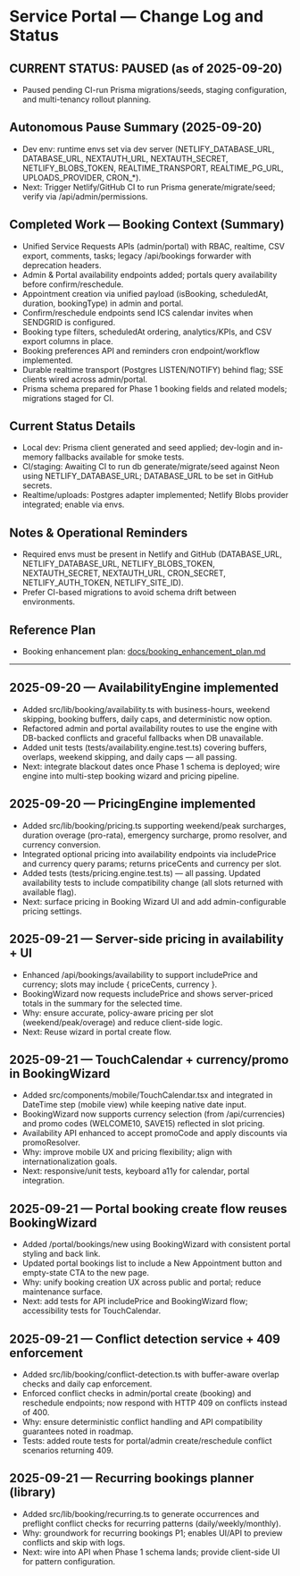 # Service Portal — Change Log and Status

## CURRENT STATUS: PAUSED (as of 2025-09-20)
- Paused pending CI-run Prisma migrations/seeds, staging configuration, and multi-tenancy rollout planning.

## Autonomous Pause Summary (2025-09-20)
- Dev env: runtime envs set via dev server (NETLIFY_DATABASE_URL, DATABASE_URL, NEXTAUTH_URL, NEXTAUTH_SECRET, NETLIFY_BLOBS_TOKEN, REALTIME_TRANSPORT, REALTIME_PG_URL, UPLOADS_PROVIDER, CRON_*).
- Next: Trigger Netlify/GitHub CI to run Prisma generate/migrate/seed; verify via /api/admin/permissions.

## Completed Work — Booking Context (Summary)
- Unified Service Requests APIs (admin/portal) with RBAC, realtime, CSV export, comments, tasks; legacy /api/bookings forwarder with deprecation headers.
- Admin & Portal availability endpoints added; portals query availability before confirm/reschedule.
- Appointment creation via unified payload (isBooking, scheduledAt, duration, bookingType) in admin and portal.
- Confirm/reschedule endpoints send ICS calendar invites when SENDGRID is configured.
- Booking type filters, scheduledAt ordering, analytics/KPIs, and CSV export columns in place.
- Booking preferences API and reminders cron endpoint/workflow implemented.
- Durable realtime transport (Postgres LISTEN/NOTIFY) behind flag; SSE clients wired across admin/portal.
- Prisma schema prepared for Phase 1 booking fields and related models; migrations staged for CI.

## Current Status Details
- Local dev: Prisma client generated and seed applied; dev-login and in-memory fallbacks available for smoke tests.
- CI/staging: Awaiting CI to run db generate/migrate/seed against Neon using NETLIFY_DATABASE_URL; DATABASE_URL to be set in GitHub secrets.
- Realtime/uploads: Postgres adapter implemented; Netlify Blobs provider integrated; enable via envs.

## Notes & Operational Reminders
- Required envs must be present in Netlify and GitHub (DATABASE_URL, NETLIFY_DATABASE_URL, NETLIFY_BLOBS_TOKEN, NEXTAUTH_SECRET, NEXTAUTH_URL, CRON_SECRET, NETLIFY_AUTH_TOKEN, NETLIFY_SITE_ID).
- Prefer CI-based migrations to avoid schema drift between environments.

## Reference Plan
- Booking enhancement plan: [docs/booking_enhancement_plan.md](./booking_enhancement_plan.md)

---

## 2025-09-20 — AvailabilityEngine implemented
- Added src/lib/booking/availability.ts with business-hours, weekend skipping, booking buffers, daily caps, and deterministic now option.
- Refactored admin and portal availability routes to use the engine with DB-backed conflicts and graceful fallbacks when DB unavailable.
- Added unit tests (tests/availability.engine.test.ts) covering buffers, overlaps, weekend skipping, and daily caps — all passing.
- Next: integrate blackout dates once Phase 1 schema is deployed; wire engine into multi-step booking wizard and pricing pipeline.

## 2025-09-20 — PricingEngine implemented
- Added src/lib/booking/pricing.ts supporting weekend/peak surcharges, duration overage (pro-rata), emergency surcharge, promo resolver, and currency conversion.
- Integrated optional pricing into availability endpoints via includePrice and currency query params; returns priceCents and currency per slot.
- Added tests (tests/pricing.engine.test.ts) — all passing. Updated availability tests to include compatibility change (all slots returned with available flag).
- Next: surface pricing in Booking Wizard UI and add admin-configurable pricing settings.

## 2025-09-21 — Server-side pricing in availability + UI
- Enhanced /api/bookings/availability to support includePrice and currency; slots may include { priceCents, currency }.
- BookingWizard now requests includePrice and shows server-priced totals in the summary for the selected time.
- Why: ensure accurate, policy-aware pricing per slot (weekend/peak/overage) and reduce client-side logic.
- Next: Reuse wizard in portal create flow.

## 2025-09-21 — TouchCalendar + currency/promo in BookingWizard
- Added src/components/mobile/TouchCalendar.tsx and integrated in DateTime step (mobile view) while keeping native date input.
- BookingWizard now supports currency selection (from /api/currencies) and promo codes (WELCOME10, SAVE15) reflected in slot pricing.
- Availability API enhanced to accept promoCode and apply discounts via promoResolver.
- Why: improve mobile UX and pricing flexibility; align with internationalization goals.
- Next: responsive/unit tests, keyboard a11y for calendar, portal integration.

## 2025-09-21 — Portal booking create flow reuses BookingWizard
- Added /portal/bookings/new using BookingWizard with consistent portal styling and back link.
- Updated portal bookings list to include a New Appointment button and empty-state CTA to the new page.
- Why: unify booking creation UX across public and portal; reduce maintenance surface.
- Next: add tests for API includePrice and BookingWizard flow; accessibility tests for TouchCalendar.

## 2025-09-21 — Conflict detection service + 409 enforcement
- Added src/lib/booking/conflict-detection.ts with buffer-aware overlap checks and daily cap enforcement.
- Enforced conflict checks in admin/portal create (booking) and reschedule endpoints; now respond with HTTP 409 on conflicts instead of 400.
- Why: ensure deterministic conflict handling and API compatibility guarantees noted in roadmap.
- Tests: added route tests for portal/admin create/reschedule conflict scenarios returning 409.

## 2025-09-21 — Recurring bookings planner (library)
- Added src/lib/booking/recurring.ts to generate occurrences and preflight conflict checks for recurring patterns (daily/weekly/monthly).
- Why: groundwork for recurring bookings P1; enables UI/API to preview conflicts and skip with logs.
- Next: wire into API when Phase 1 schema lands; provide client-side UI for pattern configuration.
